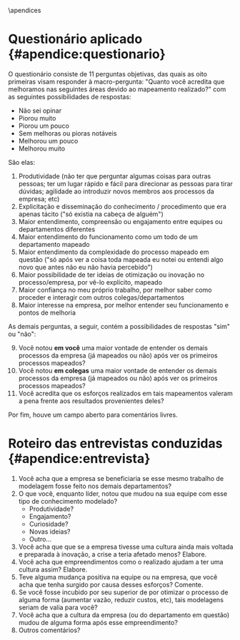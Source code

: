 \apendices

# Questionário aplicado {#apendice:questionario}

O questionário consiste de 11 perguntas objetivas, das quais as oito primeiras visam responder à macro-pergunta: "Quanto você acredita que melhoramos nas seguintes áreas devido ao mapeamento realizado?" com as seguintes possibilidades de respostas:

- Não sei opinar
- Piorou muito
- Piorou um pouco
- Sem melhoras ou pioras notáveis
- Melhorou um pouco
- Melhorou muito

São elas:

1. Produtividade (não ter que perguntar algumas coisas para outras pessoas; ter um lugar rápido e fácil para direcionar as pessoas para tirar dúvidas; agilidade ao introduzir novos membros aos processos da empresa; etc)
2. Explicitação e disseminação do conhecimento / procedimento que era apenas tácito ("só existia na cabeça de alguém")
3. Maior entendimento, compreensão ou engajamento entre equipes ou departamentos diferentes
4. Maior entendimento do funcionamento como um todo de um departamento mapeado
5. Maior entendimento da complexidade do processo mapeado em questão ("só após ver a coisa toda mapeada eu notei ou entendi algo novo que antes não eu não havia percebido")
6. Maior possibilidade de ter ideias de otimização ou inovação no processo/empresa, por vê-lo explícito, mapeado
7. Maior confiança no meu próprio trabalho, por melhor saber como proceder e interagir com outros colegas/departamentos
8. Maior interesse na empresa, por melhor entender seu funcionamento e pontos de melhoria

As demais perguntas, a seguir, contém a possibilidades de respostas "sim" ou "não":

9. Você notou **em você** uma maior vontade de entender os demais processos da empresa (já mapeados ou não) após ver os primeiros processos mapeados?
10. Você notou **em colegas** uma maior vontade de entender os demais processos da empresa (já mapeados ou não) após ver os primeiros processos mapeados?
11. Você acredita que os esforços realizados em tais mapeamentos valeram a pena frente aos resultados provenientes deles?

Por fim, houve um campo aberto para comentários livres.

# Roteiro das entrevistas conduzidas {#apendice:entrevista}

1. Você acha que a empresa se beneficiaria se esse mesmo trabalho de modelagem fosse feito nos demais departamentos?
2. O que você, enquanto líder, notou que mudou na sua equipe com esse tipo de conhecimento modelado?
    - Produtividade?
    - Engajamento?
    - Curiosidade?
    - Novas ideias?
    - Outro...
3. Você acha que que se a empresa tivesse uma cultura ainda mais voltada e preparada à inovação, a crise a teria afetado menos? Elabore.
4. Você acha que empreendimentos como o realizado ajudam a ter uma cultura assim? Elabore.
5. Teve alguma mudança positiva na equipe ou na empresa, que você acha que tenha surgido por causa desses esforços? Comente.
6. Se você fosse incubido por seu superior de por otimizar o processo de alguma forma (aumentar vazão, reduzir custos, etc), tais modelagens seriam de valia para você?
7. Você acha que a cultura da empresa (ou do departamento em questão) mudou de alguma forma após esse empreendimento?
8. Outros comentários?
